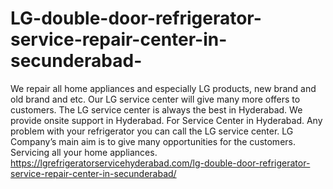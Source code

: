 # LG-double-door-refrigerator-service-repair-center-in-secunderabad-
 We repair all home appliances and especially LG products, new brand and old brand and etc. Our LG service center will give many more offers to customers. The LG service center is always the best in Hyderabad. We provide onsite support in Hyderabad. For Service Center in Hyderabad. Any problem with your refrigerator you can call the LG service center. LG Company’s main aim is to give many opportunities for the customers. Servicing all your home appliances. https://lgrefrigeratorservicehyderabad.com/lg-double-door-refrigerator-service-repair-center-in-secunderabad/
